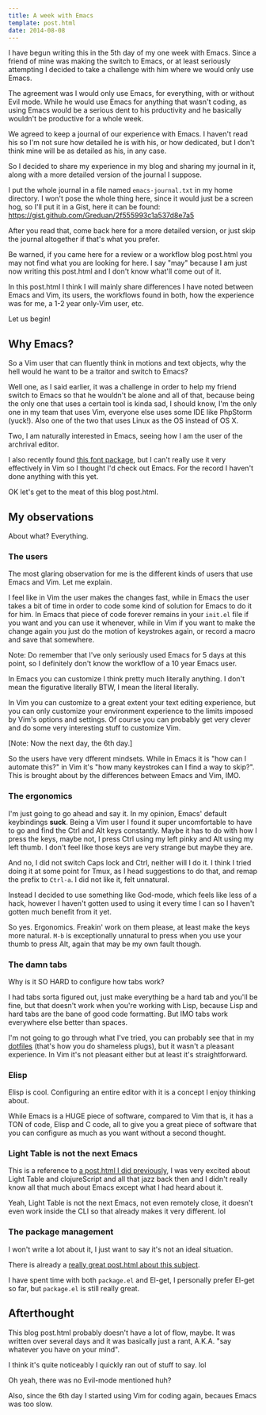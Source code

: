 ```yaml
---
title: A week with Emacs
template: post.html
date: 2014-08-08
---
```


I have begun writing this in the 5th day of my one week with Emacs.  Since a
friend of mine was making the switch to Emacs, or at least seriously attempting
I decided to take a challenge with him where we would only use Emacs.

The agreement was I would only use Emacs, for everything, with or without Evil
mode.  While he would use Emacs for anything that wasn't coding, as using Emacs
would be a serious dent to his prductivity and he basically wouldn't be
productive for a whole week.

We agreed to keep a journal of our experience with Emacs.  I haven't read his so
I'm not sure how detailed he is with his, or how dedicated, but I don't think
mine will be as detailed as his, in any case.

So I decided to share my experience in my blog and sharing my journal in it,
along with a more detailed version of the journal I suppose.

I put the whole journal in a file named `emacs-journal.txt` in my home
directory.  I won't pose the whole thing here, since it would just be a screen
hog, so I'll put it in a Gist, here it can be
found: <https://gist.github.com/Greduan/2f555993c1a537d8e7a5>

After you read that, come back here for a more detailed version, or just skip
the journal altogether if that's what you prefer.

Be warned, if you came here for a review or a workflow blog post.html you may not
find what you are looking for here.  I say "may" because I am just now writing
this post.html and I don't know what'll come out of it.

In this post.html I think I will mainly share differences I have noted between
Emacs and Vim, its users, the workflows found in both, how the experience was
for me, a 1-2 year only-Vim user, etc.

Let us begin!

## Why Emacs?

So a Vim user that can fluently think in motions and text objects, why the hell
would he want to be a traitor and switch to Emacs?

Well one, as I said earlier, it was a challenge in order to help my friend
switch to Emacs so that he wouldn't be alone and all of that, because being
the only one that uses a certain tool is kinda sad, I should know, I'm the only
one in my team that uses Vim, everyone else uses some IDE like PhpStorm (yuck!).
Also one of the two that uses Linux as the OS instead of OS X.

Two, I am naturally interested in Emacs, seeing how I am the user of the
archrival editor.

I also recently found [this font package](http://input.fontbureau.com/), but
I can't really use it very effectively in Vim so I thought I'd check out Emacs.
For the record I haven't done anything with this yet.

OK let's get to the meat of this blog post.html.

## My observations

About what?  Everything.

### The users

The most glaring observation for me is the different kinds of users that use
Emacs and Vim.  Let me explain.

I feel like in Vim the user makes the changes fast, while in Emacs the user
takes a bit of time in order to code some kind of solution for Emacs to do it
for him.  In Emacs that piece of code forever remains in your `init.el` file
if you want and you can use it whenever, while in Vim if you want to make the
change again you just do the motion of keystrokes again, or record a macro and
save that somewhere.

Note:  Do remember that I've only seriously used Emacs for 5 days at this point,
so I definitely don't know the workflow of a 10 year Emacs user.

In Emacs you can customize I think pretty much literally anything.  I don't mean
the figurative literally BTW, I mean the literal literally.

In Vim you can customize to a great extent your text editing experience, but you
can only customize your environment experience to the limits imposed by Vim's
options and settings.  Of course you can probably get very clever and do some
very interesting stuff to customize Vim.

[Note: Now the next day, the 6th day.]

So the users have very dfferent mindsets.  While in Emacs it is "how can I
automate this?" in Vim it's "how many keystrokes can I find a way to skip?".
This is brought about by the differences between Emacs and Vim, IMO.

### The ergonomics

I'm just going to go ahead and say it.  In my opinion, Emacs' default keybindings
**suck**.  Being a Vim user I found it super uncomfortable to have to go and find
the Ctrl and Alt keys constantly.  Maybe it has to do with how I press the keys,
maybe not, I press Ctrl using my left pinky and Alt using my left thumb.  I don't
feel like those keys are very strange but maybe they are.

And no, I did not switch Caps lock and Ctrl, neither will I do it.  I think I
tried doing it at some point for Tmux, as I head suggestions to do that, and
remap the prefix to `Ctrl-a`.  I did not like it, felt unnatural.

Instead I decided to use something like God-mode, which feels like less of a
hack, however I haven't gotten used to using it every time I can so I haven't
gotten much benefit from it yet.

So yes.  Ergonomics.  Freakin' work on them please, at least make the keys more
natural.  `M-b` is exceptionally unnatural to press when you use your thumb to
press Alt, again that may be my own fault though.

### The damn tabs

Why is it SO HARD to configure how tabs work?

I had tabs sorta figured out, just make everything be a hard tab and you'll be
fine, but that doesn't work when you're working with Lisp, because Lisp and
hard tabs are the bane of good code formatting.  But IMO tabs work everywhere
else better than spaces.

I'm not going to go through what I've tried, you can probably see that in my
[dotfiles](https://github.com/Greduan/dotfiles/tree/master/emacs.d) (that's how
you do shameless plugs), but it wasn't a pleasant experience.  In Vim it's not
pleasant either but at least it's straightforward.

### Elisp

Elisp is cool.  Configuring an entire editor with it is a concept I enjoy
thinking about.

While Emacs is a HUGE piece of software, compared to Vim that is, it has a TON
of code, Elisp and C code, all to give you a great piece of software that you
can configure as much as you want without a second thought.

### Light Table is not the next Emacs

This is a reference to [a post.html I did
previously](http://blog.greduan.com/2013/11/lttne.html), I was very excited
about Light Table and clojureScript and all that jazz back then and I didn't
really know all that much about Emacs except what I had heard about it.

Yeah, Light Table is not the next Emacs, not even remotely close, it doesn't
even work inside the CLI so that already makes it very different. lol

### The package management

I won't write a lot about it, I just want to say it's not an ideal situation.

There is already a [really great post.html about this
subject](http://batsov.com/articles/2012/02/19/package-management-in-emacs-the-good-the-bad-and-the-ugly/).

I have spent time with both `package.el` and El-get, I personally prefer
El-get so far, but `package.el` is still really great.

## Afterthought

This blog post.html probably doesn't have a lot of flow, maybe.  It was written over
several days and it was basically just a rant, A.K.A. "say whatever you have on
your mind".

I think it's quite noticeably I quickly ran out of stuff to say.  lol

Oh yeah, there was no Evil-mode mentioned huh?

Also, since the 6th day I started using Vim for coding again, becaues Emacs was
too slow.
